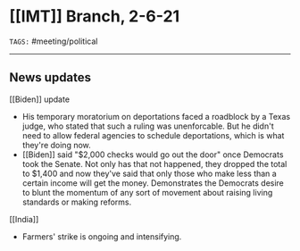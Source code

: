 # [[IMT]] Branch, 2-6-21
`TAGS:` #meeting/political 

---
## News updates
[[Biden]] update
- His temporary moratorium on deportations faced a roadblock by a Texas judge, who stated that such a ruling was unenforcable. But he didn't need to allow federal agencies to schedule deportations, which is what they're doing now. 
- [[Biden]] said "$2,000 checks would go out the door" once Democrats took the Senate. Not only has that not happened, they dropped the total to $1,400 and now they've said that only those who make less than a certain income will get the money. Demonstrates the Democrats desire to blunt the momentum of any sort of movement about raising living standards or making reforms. 

[[India]]
- Farmers' strike is ongoing and intensifying. 



